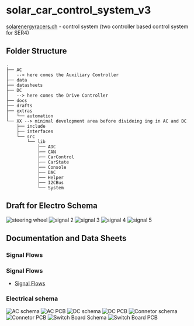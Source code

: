 # solar_car_control_system_v3

[solarenergyracers.ch](https://www.solarenergyracers.ch) - control system (two controller based control system for SER4)

## Folder Structure

```Text
.
├── AC
│   --> here comes the Auxiliary Controller
├── data
├── datasheets
├── DC
│   --> here comes the Drive Controller
├── docs
├── drafts
├── extras
│   └── automation
└── XX --> minimal development area before divideing ing in AC and DC
    ├── include
    ├── interfaces
    └── src
        └── lib
            ├── ADC
            ├── CAN
            ├── CarControl
            ├── CarState
            ├── Console
            ├── DAC
            ├── Helper
            ├── I2CBus
            └── System
```

## Draft for Electro Schema

![steering wheel](drafts/SteeringWheel-v0_20221016.png)
![signal 2](drafts/signal-2022-10-04-140540_002.jpeg)
![signal 3](drafts/signal-2022-10-04-140540_003.jpeg)
![signal 4](drafts/signal-2022-10-04-140540_004.jpeg)
![signal 5](drafts/signal-2022-10-04-140540_005.jpeg)

## Documentation and Data Sheets
### Signal Flows
### Signal Flows

- [Signal Flows](docs/SignalFlows_CAN-Definitions.md)

### Electrical schema
![AC schema](docs/AC_Schematic_2022-11-20.svg)
![AC PCB](docs/AC_PCB_2022-11-20.svg)
![DC schema](docs/DC_Schematic_2022-11-20.svg)
![DC PCB](docs/DC_PCB_2023-01-04.svg)
![Connetor schema](docs/OberdeckConn_Schematic_2023-01-04.svg)
![Connetor PCB](docs/OberdeckConn_PCB_2023-01-04.svg)
![Switch Board Schema](docs/SwitchBoard_Schematic_2023-01-04.svg)
![Switch Board PCB](docs/SwitchBoard_PCB_2023-01-04.svg)
